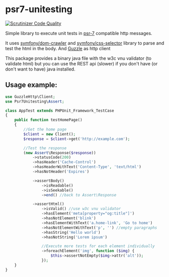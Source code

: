 # psr7-unitesting

[![Scrutinizer Code Quality](https://scrutinizer-ci.com/g/oscarotero/psr7-unitesting/badges/quality-score.png?b=master)](https://scrutinizer-ci.com/g/oscarotero/psr7-unitesting/?branch=master)

Simple library to execute unit tests in [psr-7](http://www.php-fig.org/psr/psr-7/) compatible http messages.

It uses [symfony/dom-crawler](https://github.com/symfony/DomCrawler) and [symfony/css-selector](https://github.com/symfony/CssSelector) library to parse and test the html in the body. And [Guzzle](https://github.com/guzzle/guzzle) as http client

This package provides a binary java file with the w3c vnu validator (to validate html) but you can use the REST api (slower) if you don't have (or don't want to have) java installed.

## Usage example:

```php
use GuzzleHttp\Client;
use Psr7Unitesting\Assert;

class AppTest extends PHPUnit_Framework_TestCase
{
	public function testHomePage()
	{
		//Get the home page
		$client = new Client();
		$response = $client->get('http://example.com');

		//Test the response
		(new Assert\Response($response))
			->statusCode(200)
			->hasHeader('Cache-Control')
			->hasHeaderWithText('Content-Type', 'text/html')
			->hasNotHeader('Expires')

			->assertBody()
				->isReadable()
				->isSeekable()
				->end() //back to Assert\Response

			->assertHtml()
				->isValid() //use w3c vnu validator
				->hasElement('meta[property="og:title"]')
				->hasNotElement('blink')
				->hasElementWithText('a.home-link', 'Go to home')
				->hasNotElementWithText('p', '') //empty paragraphs
				->hasString('Hello world')
				->hasNotString('Lorem ipsum')

				//Execute more tests for each element individually
				->foreachElement('img', function ($img) {
					$this->assertNotEmpty($img->attr('alt'));
				});
	}
}
```
